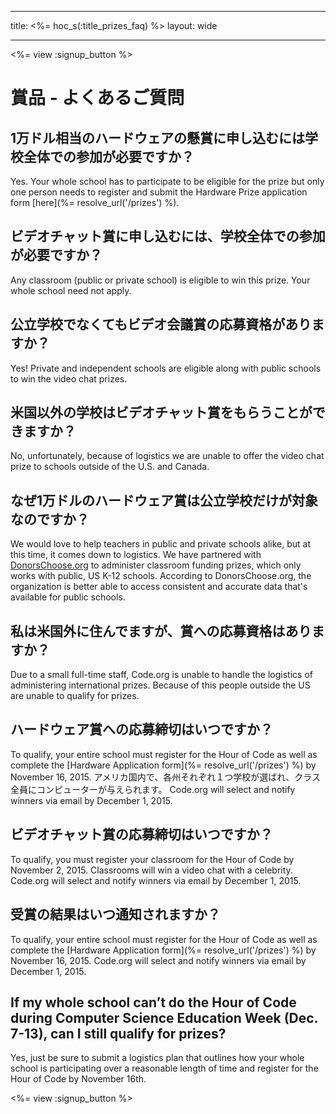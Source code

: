 * * *

title: <%= hoc_s(:title_prizes_faq) %> layout: wide

* * *

<%= view :signup_button %>

# 賞品 - よくあるご質問

## 1万ドル相当のハードウェアの懸賞に申し込むには学校全体での参加が必要ですか？

Yes. Your whole school has to participate to be eligible for the prize but only one person needs to register and submit the Hardware Prize application form [here](%= resolve_url('/prizes') %).

## ビデオチャット賞に申し込むには、学校全体での参加が必要ですか？

Any classroom (public or private school) is eligible to win this prize. Your whole school need not apply.

## 公立学校でなくてもビデオ会議賞の応募資格がありますか？

Yes! Private and independent schools are eligible along with public schools to win the video chat prizes.

## 米国以外の学校はビデオチャット賞をもらうことができますか？

No, unfortunately, because of logistics we are unable to offer the video chat prize to schools outside of the U.S. and Canada.

## なぜ1万ドルのハードウェア賞は公立学校だけが対象なのですか？

We would love to help teachers in public and private schools alike, but at this time, it comes down to logistics. We have partnered with [DonorsChoose.org](http://donorschoose.org) to administer classroom funding prizes, which only works with public, US K-12 schools. According to DonorsChoose.org, the organization is better able to access consistent and accurate data that's available for public schools.

## 私は米国外に住んでますが、賞への応募資格はありますか？

Due to a small full-time staff, Code.org is unable to handle the logistics of administering international prizes. Because of this people outside the US are unable to qualify for prizes.

## ハードウェア賞への応募締切はいつですか？

To qualify, your entire school must register for the Hour of Code as well as complete the [Hardware Application form](%= resolve_url('/prizes') %) by November 16, 2015. アメリカ国内で、各州それぞれ１つ学校が選ばれ、クラス全員にコンピューターが与えられます。 Code.org will select and notify winners via email by December 1, 2015.

## ビデオチャット賞の応募締切はいつですか？

To qualify, you must register your classroom for the Hour of Code by November 2, 2015. Classrooms will win a video chat with a celebrity. Code.org will select and notify winners via email by December 1, 2015.

## 受賞の結果はいつ通知されますか？

To qualify, your entire school must register for the Hour of Code as well as complete the [Hardware Application form](%= resolve_url('/prizes') %) by November 16, 2015. Code.org will select and notify winners via email by December 1, 2015.

## If my whole school can’t do the Hour of Code during Computer Science Education Week (Dec. 7-13), can I still qualify for prizes?

Yes, just be sure to submit a logistics plan that outlines how your whole school is participating over a reasonable length of time and register for the Hour of Code by November 16th.

<%= view :signup_button %>